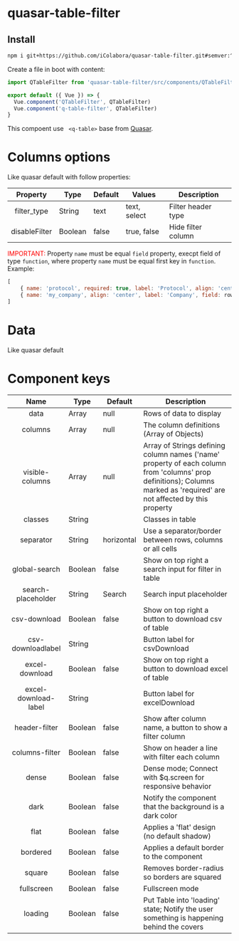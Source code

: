 # quasar-table-filter

## Install

```bash
npm i git+https://github.com/iColabora/quasar-table-filter.git#semver:^0.1.0
```

Create a file in boot with content:

```javascript
import QTableFilter from 'quasar-table-filter/src/components/QTableFilter'

export default ({ Vue }) => {
  Vue.component('QTableFilter', QTableFilter)
  Vue.component('q-table-filter', QTableFilter)
}
```

This compoent use ``` <q-table>``` base from [Quasar](https://quasar.dev/vue-components/table).

# Columns options

Like quasar default with follow properties:

|     Property     | Type    | Default | Values       | Description        |
|:-------------:|---------|---------|--------------|--------------------|
| filter_type   | String  | text    | text, select | Filter header type |
| disableFilter | Boolean | false   | true, false  | Hide filter column |


<span style="color:red">IMPORTANT: </span> Property ```name``` must be equal ```field``` property, execpt field of type ```function```, where property ```name``` must be equal first key in ```function```. Example:

```Javascript
[
    { name: 'protocol', required: true, label: 'Protocol', align: 'center', field: 'protocol' },
    { name: 'my_company', align: 'center', label: 'Company', field: row => row.my_company ? row.my_company.fantasyName : '', filter_type: 'select' }
]

```
# Data

Like quasar default

# Component keys

|         Name         | Type    | Default    | Description                                                                                                                                                             |
|:--------------------:|---------|------------|-------------------------------------------------------------------------------------------------------------------------------------------------------------------------|
| data                 | Array   | null       | Rows of data to display                                                                                                                                                 |
| columns              | Array   | null       | The column definitions (Array of Objects)                                                                                                                               |
| visible-columns      | Array   | null       | Array of Strings defining column names ('name' property of each column from 'columns' prop definitions); Columns marked as 'required' are not affected by this property |
| classes              | String  |            | Classes in table                                                                                                                                                        |
| separator            | String  | horizontal | Use a separator/border between rows, columns or all cells                                                                                                               |
| global-search        | Boolean | false      | Show on top right a search input for filter in table                                                                                                                    |
| search-placeholder   | String  | Search     | Search input placeholder                                                                                                                                                |
| csv-download         | Boolean | false      | Show on top right a button to download csv of table                                                                                                                     |
| csv-downloadlabel    | String  |            | Button label for csvDownload                                                                                                                                            |
| excel-download       | Boolean | false      | Show on top right a button to download excel of table                                                                                                                   |
| excel-download-label | String  |            | Button label for excelDownload                                                                                                                                          |
| header-filter        | Boolean | false      | Show after column name, a button to show a filter column                                                                                                                |
| columns-filter       | Boolean | false      | Show on header a line with filter each column                                                                                                                           |
| dense                | Boolean | false      | Dense mode; Connect with $q.screen for responsive behavior                                                                                                              |
| dark                 | Boolean | false      | Notify the component that the background is a dark color                                                                                                                |
| flat                 | Boolean | false      | Applies a 'flat' design (no default shadow)                                                                                                                             |
| bordered             | Boolean | false      | Applies a default border to the component                                                                                                                               |
| square               | Boolean | false      | Removes border-radius so borders are squared                                                                                                                            |
| fullscreen           | Boolean | false      | Fullscreen mode                                                                                                                                                         |
| loading              | Boolean | false      | Put Table into 'loading' state; Notify the user something is happening behind the covers                                                                                |